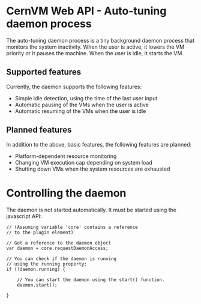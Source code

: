 
# CernVM Web API - Auto-tuning daemon process

The auto-tuning daemon process is a tiny background daemon process that monitors the system inactivity. When the user is active, it
lowers the VM priority or it pauses the machine. When the user is idle, it starts the VM.

## Supported features

Currently, the daemon supports the following features:

 * Simple idle detection, using the time of the last user input
 * Automatic pausing of the VMs when the user is active
 * Automatic resuming of the VMs when the user is idle

## Planned features

In addition to the above, basic features, the following features are planned:

 * Platform-dependent resource monitoring
 * Changing VM execution cap depending on system load
 * Shutting down VMs when the system resources are exhausted

# Controlling the daemon

The daemon is not started automatically. It must be started using the javascript API:

	// (Assuming variable 'core' contains a reference 
	// to the plugin element)
	
	// Get a reference to the daemon object
	var daemon = core.requestDaemonAccess;
	
	// You can check if the daemon is running
	// using the running property:
	if (!daemon.running) {
		
		// You can start the daemon using the start() function.
		daemon.start();
		
	}
	
	